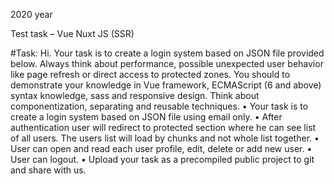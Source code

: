 2020 year

Test task – Vue Nuxt JS (SSR)

#Task:
Hi.
Your task is to create a login system based on JSON file provided below. Always think about performance, possible unexpected user behavior like page refresh or direct access to protected zones. You should to demonstrate your knowledge in Vue framework, ECMAScript (6 and above) syntax knowledge, sass and responsive design. Think about componentization, separating and reusable techniques.
• Your task is to create a login system based on JSON file using email only.
• After authentication user will redirect to protected section where he can see list of all users.
The users list will load by chunks and not whole list together.
• User can open and read each user profile, edit, delete or add new user.
• User can logout.
• Upload your task as a precompiled public project to git and share with us.
